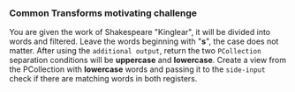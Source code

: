 ### Common Transforms motivating challenge

You are given the work of Shakespeare "Kinglear", it will be divided into words and filtered.  Leave the words beginning with "**s**", the case does not matter. After using the `additional output`, return the two `PCollection` separation conditions will be **uppercase** and **lowercase**. Create a view from the PCollection with **lowercase** words and passing it to the `side-input` check if there are matching words in both registers.